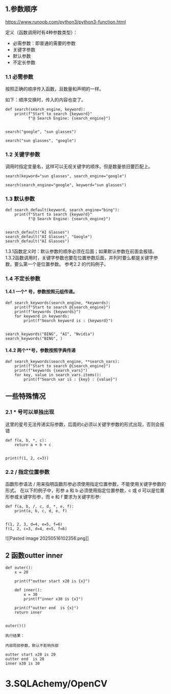## 1.参数顺序
https://www.runoob.com/python3/python3-function.html

定义（函数调用时有4种参数类型）：
- 必需参数：即普通的需要的参数
- 关键字参数
- 默认参数
- 不定长参数

### 1.1 必需参数
按照正确的顺序传入函数，且数量和声明的一样。

如下：顺序交换时，传入的内容也变了。
```
def search(search_engine, keyword):  
    print(f"Start to search {keyword}"  
          f"@ Search Engine: {search_engine}")  
  
  
search("google", "sun glasses")  
  
search("sun glasses", "google")
```

### 1.2 关键字参数
调用时指定变量名，这样可以无视关键字的顺序。但是数量依旧要匹配上。
```
search(keyword="sun glasses", search_engine="google")  
  
search(search_engine="google", keyword="sun glasses")
```
### 1.3 默认参数
```
def search_default(keyword, search_engine="bing"):  
    print(f"Start to search {keyword}"  
          f"@ Search Engine: {search_engine}")  
  
  
search_default("AI Glasses")  
search_default("AI Glasses", "Google")  
search_default("AI Glasses")
```

1.3.1函数定义时：默认参数的顺序必须在后面；如果默认参数在前面会报错。
1.3.2函数调用时，关键字参数也要在位置参数后面，并列时要么都是关键字参数，要么第一个是位置参数。
参考2.2 的代码例子。
### 1.4 不定长参数
#### 1.4.1 一个* 号，参数按照元组传递。
```
def search_keywords(search_engine, *keywords):  
    print(f"Start to search @{search_engine}")  
    print(f"keywords {keywords}")  
    for keyword in keywords:  
        print(f"Search keyword is : {keyword}")  
  
  
search_keywords("BING", "AI", "Nvidia")  
search_keywords("BING", )
```

#### 1.4.2 两个\**号，参数按照字典传递
```
def search_keywords(search_engine, **search_vars):  
    print(f"Start to search @{search_engine}")  
    print(f"keywords {search_vars}")  
    for key, value in search_vars.items():  
        print(f"Search var is : {key} : {value}")
```

## 一些特殊情况
### 2.1 * 号可以单独出现
这里的星号无法传递实际参数，后面的c必须以关键字参数的形式出现，否则会报错
```
def f(a, b, *, c):  
    return a + b + c  
  
  
print(f(1, 2, c=3))
```

### 2.2 / 指定位置参数
函数形参语法 / 用来指明函数形参必须使用指定位置参数，不能使用关键字参数的形式。
在以下的例子中，形参 a 和 b 必须使用指定位置参数，c 或 d 可以是位置形参或关键字形参，而 e 和 f 要求为关键字形参:
```
def f(a, b, /, c, d, *, e, f):  
    print(a, b, c, d, e, f)  
  
  
f(1, 2, 3, d=4, e=5, f=6)  
f(1, 2, c=3, d=4, e=5, f=6)
```
![[Pasted image 20250516102356.png]]
## 2 函数outter inner

```
def outer():  
    x = 20  
  
    print(f"outter start x20 is {x}")  
  
    def inner():  
        x = 30  
        print(f"inner x30 is {x}")  
  
    print(f"outter end  is {x}")  
    return inner  
  
  
outer()()

执行结果：

内部局部参数，默认不影响外部

outter start x20 is 20
outter end  is 20
inner x30 is 30

```
# 3.SQLAchemy/OpenCV